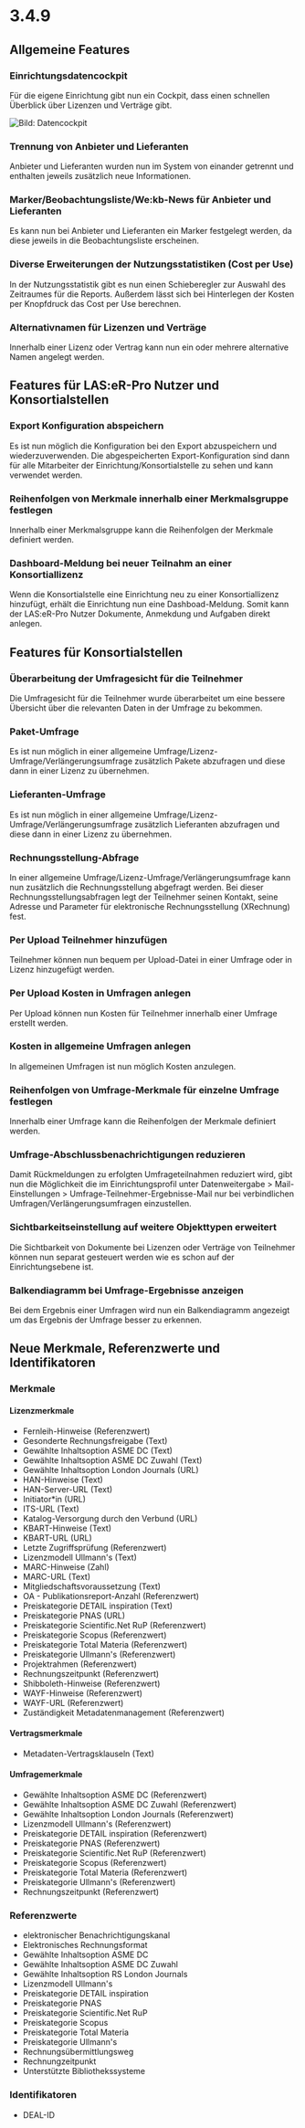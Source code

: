 
# 3.4.9

## Allgemeine Features

### Einrichtungsdatencockpit

Für die eigene Einrichtung gibt nun ein Cockpit, dass einen schnellen Überblick über Lizenzen und Verträge gibt.

![Bild: Datencockpit]({{url_laser_static}}/media/organisation/datencockpit_1.png "Bild: Datencockpit")

### Trennung von Anbieter und Lieferanten

Anbieter und Lieferanten wurden nun im System von einander getrennt und enthalten jeweils zusätzlich neue Informationen.

### Marker/Beobachtungsliste/We:kb-News für Anbieter und Lieferanten

Es kann nun bei Anbieter und Lieferanten ein Marker festgelegt werden, da diese jeweils in die Beobachtungsliste erscheinen.

### Diverse Erweiterungen der Nutzungsstatistiken (Cost per Use)

In der Nutzungsstatistik gibt es nun einen Schieberegler zur Auswahl des Zeitraumes für die Reports. Außerdem lässt sich bei Hinterlegen der Kosten per Knopfdruck das Cost per Use berechnen.

### Alternativnamen für Lizenzen und Verträge

Innerhalb einer Lizenz oder Vertrag kann nun ein oder mehrere alternative Namen angelegt werden.

## Features für LAS:eR-Pro Nutzer und Konsortialstellen

### Export Konfiguration abspeichern

Es ist nun möglich die Konfiguration bei den Export abzuspeichern und wiederzuverwenden. Die abgespeicherten Export-Konfiguration sind dann für alle Mitarbeiter der Einrichtung/Konsortialstelle zu sehen und kann verwendet werden.

### Reihenfolgen von Merkmale innerhalb einer Merkmalsgruppe festlegen

Innerhalb einer Merkmalsgruppe kann die Reihenfolgen der Merkmale definiert werden.

### Dashboard-Meldung bei neuer Teilnahm an einer Konsortiallizenz

Wenn die Konsortialstelle eine Einrichtung neu zu einer Konsortiallizenz hinzufügt, erhält die Einrichtung nun eine Dashboad-Meldung. Somit kann der LAS:eR-Pro Nutzer Dokumente, Anmekdung und Aufgaben direkt anlegen.

## Features für Konsortialstellen

### Überarbeitung der Umfragesicht für die Teilnehmer

Die Umfragesicht für die Teilnehmer wurde überarbeitet um eine bessere Übersicht über die relevanten Daten in der Umfrage zu bekommen.

### Paket-Umfrage

Es ist nun möglich in einer allgemeine Umfrage/Lizenz-Umfrage/Verlängerungsumfrage zusätzlich Pakete abzufragen und diese dann in einer Lizenz zu übernehmen.

### Lieferanten-Umfrage

Es ist nun möglich in einer allgemeine Umfrage/Lizenz-Umfrage/Verlängerungsumfrage zusätzlich  Lieferanten abzufragen und diese dann in einer Lizenz zu übernehmen.

### Rechnungsstellung-Abfrage

In einer allgemeine Umfrage/Lizenz-Umfrage/Verlängerungsumfrage kann nun zusätzlich die Rechnungsstellung abgefragt werden. Bei dieser Rechnungsstellungsabfragen legt der Teilnehmer seinen Kontakt, seine Adresse und Parameter für elektronische Rechnungsstellung (XRechnung) fest.

### Per Upload Teilnehmer hinzufügen

Teilnehmer können nun bequem per Upload-Datei in einer Umfrage oder in Lizenz hinzugefügt werden.

### Per Upload Kosten in Umfragen anlegen

Per Upload können nun Kosten für Teilnehmer innerhalb einer Umfrage erstellt werden.

### Kosten in allgemeine Umfragen anlegen

In allgemeinen Umfragen ist nun möglich Kosten anzulegen.

### Reihenfolgen von Umfrage-Merkmale für einzelne Umfrage festlegen

Innerhalb einer Umfrage kann die Reihenfolgen der Merkmale definiert werden.

### Umfrage-Abschlussbenachrichtigungen reduzieren

Damit Rückmeldungen zu erfolgten Umfrageteilnahmen reduziert wird, gibt nun die Möglichkeit die im Einrichtungsprofil unter Datenweitergabe > Mail-Einstellungen > Umfrage-Teilnehmer-Ergebnisse-Mail nur bei verbindlichen Umfragen/Verlängerungsumfragen einzustellen.

### Sichtbarkeitseinstellung auf weitere Objekttypen erweitert

Die Sichtbarkeit von Dokumente bei Lizenzen oder Verträge von Teilnehmer können nun separat gesteuert werden wie es schon auf der Einrichtungsebene ist.

### Balkendiagramm bei Umfrage-Ergebnisse anzeigen

Bei dem Ergebnis einer Umfragen wird nun ein Balkendiagramm angezeigt um das Ergebnis der Umfrage besser zu erkennen.


## Neue Merkmale, Referenzwerte und Identifikatoren

### Merkmale

#### Lizenzmerkmale

* Fernleih-Hinweise (Referenzwert)
* Gesonderte Rechnungsfreigabe (Text)
* Gewählte Inhaltsoption ASME DC (Text)
* Gewählte Inhaltsoption ASME DC Zuwahl (Text)
* Gewählte Inhaltsoption London Journals (URL)
* HAN-Hinweise (Text)
* HAN-Server-URL (Text)
* Initiator*in (URL)
* ITS-URL (Text)
* Katalog-Versorgung durch den Verbund (URL)
* KBART-Hinweise (Text)
* KBART-URL (URL)
* Letzte Zugriffsprüfung (Referenzwert)
* Lizenzmodell Ullmann's (Text)
* MARC-Hinweise (Zahl)
* MARC-URL (Text)
* Mitgliedschaftsvoraussetzung (Text)
* OA - Publikationsreport-Anzahl (Referenzwert)
* Preiskategorie DETAIL inspiration (Text)
* Preiskategorie PNAS (URL)
* Preiskategorie Scientific.Net RuP (Referenzwert)
* Preiskategorie Scopus (Referenzwert)
* Preiskategorie Total Materia (Referenzwert)
* Preiskategorie Ullmann's (Referenzwert)
* Projektrahmen (Referenzwert)
* Rechnungszeitpunkt (Referenzwert)
* Shibboleth-Hinweise (Referenzwert)
* WAYF-Hinweise (Referenzwert)
* WAYF-URL (Referenzwert)
* Zuständigkeit Metadatenmanagement (Referenzwert)

#### Vertragsmerkmale

* Metadaten-Vertragsklauseln (Text)

#### Umfragemerkmale

* Gewählte Inhaltsoption ASME DC (Referenzwert)
* Gewählte Inhaltsoption ASME DC Zuwahl (Referenzwert)
* Gewählte Inhaltsoption London Journals (Referenzwert)
* Lizenzmodell Ullmann's (Referenzwert)
* Preiskategorie DETAIL inspiration (Referenzwert)
* Preiskategorie PNAS (Referenzwert)
* Preiskategorie Scientific.Net RuP (Referenzwert)
* Preiskategorie Scopus (Referenzwert)
* Preiskategorie Total Materia (Referenzwert)
* Preiskategorie Ullmann's (Referenzwert)
* Rechnungszeitpunkt (Referenzwert)

### Referenzwerte

* elektronischer Benachrichtigungskanal
* Elektronisches Rechnungsformat
* Gewählte Inhaltsoption ASME DC
* Gewählte Inhaltsoption ASME DC Zuwahl
* Gewählte Inhaltsoption RS London Journals
* Lizenzmodell Ullmann's
* Preiskategorie DETAIL inspiration
* Preiskategorie PNAS
* Preiskategorie Scientific.Net RuP
* Preiskategorie Scopus
* Preiskategorie Total Materia
* Preiskategorie Ullmann's
* Rechnungsübermittlungsweg
* Rechnungzeitpunkt
* Unterstützte Bibliothekssysteme

### Identifikatoren

* DEAL-ID
